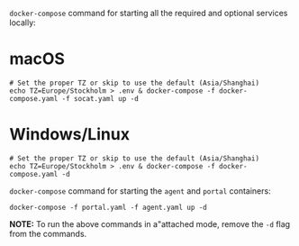 `docker-compose` command for starting all the required and optional services locally:

# macOS
```shell
# Set the proper TZ or skip to use the default (Asia/Shanghai)
echo TZ=Europe/Stockholm > .env & docker-compose -f docker-compose.yaml -f socat.yaml up -d
```

# Windows/Linux
```shell
# Set the proper TZ or skip to use the default (Asia/Shanghai)
echo TZ=Europe/Stockholm > .env & docker-compose -f docker-compose.yaml -d
```

`docker-compose` command for starting the `agent` and `portal` containers:
```shell
docker-compose -f portal.yaml -f agent.yaml up -d
```

**NOTE:** To run the above commands in a"attached mode, remove the `-d` flag from the commands.